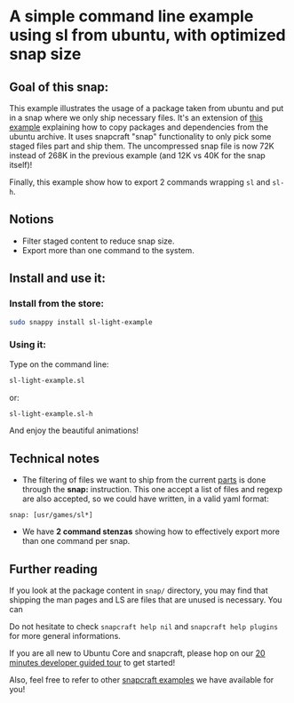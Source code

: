 # A simple command line example using sl from ubuntu, with optimized snap size

## Goal of this snap:
This example illustrates the usage of a package taken from ubuntu and put in a snap where we only ship necessary files.
It's an extension of [this example](../deb-from-ubuntu/) explaining how to copy packages and dependencies from the
ubuntu archive. It uses snapcraft "snap" functionality to only pick some staged files part and ship them.
The uncompressed snap file is now 72K instead of 268K in the previous example (and 12K vs 40K for the snap itself)!

Finally, this example show how to export 2 commands wrapping `sl` and `sl-h`.

## Notions

* Filter staged content to reduce snap size.
* Export more than one command to the system.

## Install and use it:

### Install from the store:
```sh
sudo snappy install sl-light-example
```

### Using it:

Type on the command line:
```sh
sl-light-example.sl
```

or:
```sh
sl-light-example.sl-h
```

And enjoy the beautiful animations!

## Technical notes

* The filtering of files we want to ship from the current [parts](../../docs/snapcraft-parts.md) is done through the
**snap:** instruction. This one accept a list of files and regexp are also accepted, so we could have written, in a valid yaml format:

```
snap: [usr/games/sl*]
```
* We have **2 command stenzas** showing how to effectively export more than one command per snap.

## Further reading

If you look at the package content in `snap/` directory, you may find that shipping the man pages and LS are files that are unused is necessary. You can

Do not hesitate to check `snapcraft help nil` and `snapcraft help plugins` for more general informations.

If you are all new to Ubuntu Core and snapcraft, please hop on our [20 minutes developer guided tour](in-progress) to get started!

Also, feel free to refer to other [snapcraft examples](../) we have available for you!
